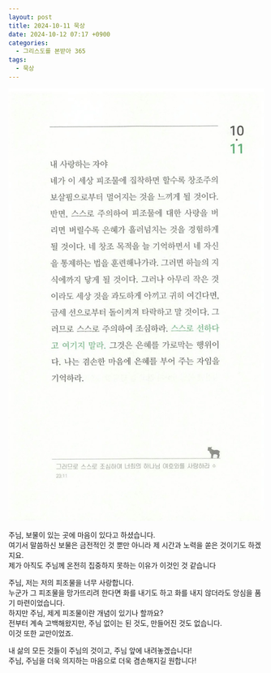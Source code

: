 ```yaml
---
layout: post
title: 2024-10-11 묵상
date: 2024-10-12 07:17 +0900
categories:
  - 그리스도를 본받아 365
tags:
  - 묵상
---
```


![image](../assets/img/imitating-christ-365/318.jpeg)

주님, 보물이 있는 곳에 마음이 있다고 하셨습니다.  
여기서 말씀하신 보물은 금전적인 것 뿐만 아니라 제 시간과 노력을 쏟은 것이기도 하겠지요.  
제가 아직도 주님께 온전히 집중하지 못하는 이유가 이것인 것 같습니다

주님, 저는 저의 피조물을 너무 사랑합니다.  
누군가 그 피조물을 망가뜨리려 한다면 화를 내기도 하고 화를 내지 않더라도 앙심을 품기 마련이었습니다.  
하지만 주님, 제게 피조물이란 개념이 있기나 할까요?  
전부터 계속 고백해왔지만, 주님 없이는 된 것도, 만들어진 것도 없습니다.  
이것 또한 교만이었죠.

내 삶의 모든 것들이 주님의 것이고, 주님 앞에 내려놓겠습니다!  
주님, 주님을 더욱 의지하는 마음으로 더욱 겸손해지길 원합니다!
